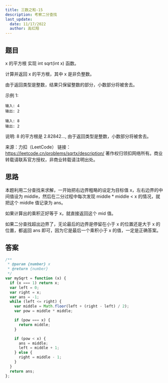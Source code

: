 ```yaml
---
title: 三数之和-15
description: 考察二分查找
last_update:
  date: 11/17/2022
  author: 高红翔
---
```


## 题目

x 的平方根
实现 int sqrt(int x) 函数。

计算并返回 x 的平方根，其中 x 是非负整数。

由于返回类型是整数，结果只保留整数的部分，小数部分将被舍去。

示例 1:

```
输入: 4
输出: 2
```

```
输入: 8
输出: 2
```
说明: 8 的平方根是 2.82842...,
由于返回类型是整数，小数部分将被舍去。

来源：力扣（LeetCode）
链接：https://leetcode.cn/problems/sqrtx/description/
著作权归领扣网络所有。商业转载请联系官方授权，非商业转载请注明出处。

## 思路

本题利用二分查找来求解，一开始把右边界粗略的设定为目标值 x，左右边界的中间值设为 middle，然后在二分过程中每次发现 middle * middle < x 的情况，就把这个 middle 值记录为 ans。

如果计算出的乘积正好等于 x，就直接返回这个 mid 值。

如果二分查找超出边界了，无论最后的边界是停留在小于 x 的位置还是大于 x 的位置，都返回 ans 即可，因为它是最后一个乘积小于 x 的值，一定是正确答案。

## 答案

```js
/**
 * @param {number} x
 * @return {number}
 */
var mySqrt = function (x) {
  if (x === 1) return x;
  var left = 0;
  var right = x;
  var ans = -1;
  while (left <= right) {
    var middle = Math.floor(left + (right - left) / 2);
    var pow = middle * middle;

    if (pow === x) {
      return middle;
    }

    if (pow < x) {
      ans = middle;
      left = middle + 1;
    } else {
      right = middle - 1;
    }
  }
  return ans;
};

```
